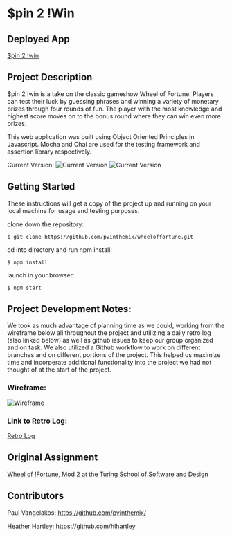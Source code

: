 # $pin 2 !Win

## Deployed App
[$pin 2 !win](http://spin-2-win.s3-website-us-west-2.amazonaws.com/)

## Project Description

$pin 2 !win is a take on the classic gameshow Wheel of Fortune. Players can test their luck by guessing phrases and winning a variety of monetary prizes through four rounds of fun. The player with the most knowledge and highest score moves on to the bonus round where they can win even more prizes. 

This web application was built using Object Oriented Principles in Javascript. Mocha and Chai are used for the testing framework and assertion library respectively.  

Current Version: 
![Current Version](https://i.imgur.com/Tk2bCvc.png)
![Current Version](https://i.imgur.com/6c6Lx2s.png)

## Getting Started

These instructions will get a copy of the project up and running on your local machine for usage and testing purposes. 

clone down the repository:
```
$ git clone https://github.com/pvinthemix/wheeloffortune.git
```

cd into directory and run npm install:
```
$ npm install
```

launch in your browser:
```
$ npm start
```

## Project Development Notes:
We took as much advantage of planning time as we could, working from the wireframe below all throughout the project and utilizing a daily retro log (also linked below) as well as github issues to keep our group organized and on task. We also utilized a Github workflow to work on different branches and on different portions of the project. This helped us maximize time and incorperate additional functionality into the project we had not thought of at the start of the project.

### Wireframe:
![Wireframe](https://i.imgur.com/iXriAwK.png)

### Link to Retro Log:
[Retro Log](https://docs.google.com/document/d/1VIxN-ZS5nTbBKPsi9kkiQqgU-bOW4-ZF0-zh8nLCzmo/edit?usp=sharing)


## Original Assignment
[Wheel of !Fortune, Mod 2 at the Turing School of Software and Design](http://frontend.turing.io/projects/wheel-of-fortune.html)

## Contributors
Paul Vangelakos: https://github.com/pvinthemix/

Heather Hartley: https://github.com/hlhartley
